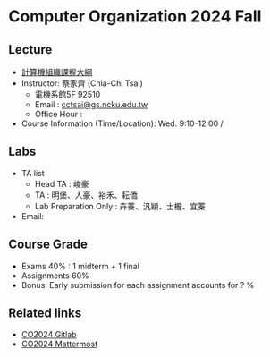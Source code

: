 # Computer Organization 2024 Fall

## Lecture
- [計算機組織課程大綱](https://class-qry.acad.ncku.edu.tw/syllabus/online_display.php?syear=0113&sem=1&co_no=E221700&class_code=2)<br>
- Instructor: 蔡家齊 (Chia-Chi Tsai)<br>
    - 電機系館5F 92510
    - Email : cctsai@gs.ncku.edu.tw
    - Office Hour : 
- Course Information (Time/Location): Wed. 9:10-12:00 / 

## Labs
- TA list
    - Head TA : 峻豪
    - TA : 明堡、人豪、裕禾、耘僑
    - Lab Preparation Only : 卉蓁、汎穎、士櫳、宜蓁
- Email:  

## Course Grade
- Exams 40% : 1 midterm + 1 final 
- Assignments 60% 
- Bonus: Early submission for each assignment accounts for ? %

## Related links
- [CO2024 Gitlab]()
- [CO2024 Mattermost]()